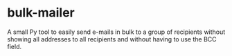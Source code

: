 # bulk-mailer
A small Py tool to easily send e-mails in bulk to a group of recipients without showing all addresses to all recipients and without having to use the BCC field.
